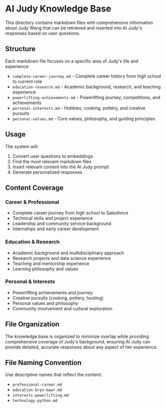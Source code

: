 # AI Judy Knowledge Base

This directory contains markdown files with comprehensive information about Judy Wang that can be retrieved and inserted into AI Judy's responses based on user questions.

## Structure

Each markdown file focuses on a specific area of Judy's life and experience:

- `complete-career-journey.md` - Complete career history from high school to current role
- `education-research.md` - Academic background, research, and teaching experience
- `powerlifting-achievements.md` - Powerlifting journey, competitions, and achievements
- `personal-interests.md` - Hobbies, cooking, pottery, and creative pursuits
- `personal-values.md` - Core values, philosophy, and guiding principles

## Usage

The system will:
1. Convert user questions to embeddings
2. Find the most relevant markdown files
3. Insert relevant content into the AI Judy prompt
4. Generate personalized responses

## Content Coverage

### Career & Professional
- Complete career journey from high school to Salesforce
- Technical skills and project experience
- Leadership and community service background
- Internships and early career development

### Education & Research
- Academic background and multidisciplinary approach
- Research projects and data science experience
- Teaching and mentorship experience
- Learning philosophy and values

### Personal & Interests
- Powerlifting achievements and journey
- Creative pursuits (cooking, pottery, hosting)
- Personal values and philosophy
- Community involvement and cultural exploration

## File Organization

The knowledge base is organized to minimize overlap while providing comprehensive coverage of Judy's background, ensuring AI Judy can provide detailed, accurate responses about any aspect of her experience.

## File Naming Convention

Use descriptive names that reflect the content:
- `professional-career.md`
- `education-bryn-mawr.md`
- `interests-powerlifting.md`
- `technology-python.md` 